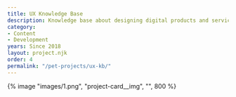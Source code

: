 ```yaml
---
title: UX Knowledge Base
description: Knowledge base about designing digital products and services 
category:
- Content
- Development
years: Since 2018
layout: project.njk
order: 4
permalink: "/pet-projects/ux-kb/"
---
```



{% image "images/1.png", "project-card__img", "", 800 %}